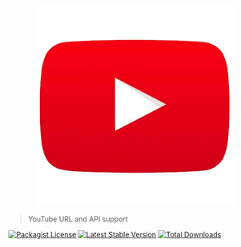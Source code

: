 
<p align="center">
  <img src="https://github.com/acidjazz/tubestuff/raw/master/logo.png"/>
</p>

> YouTube URL and API support

[![Packagist License](https://poser.pugx.org/acidjazz/tubestuff/license.png)](https://choosealicense.com/licenses/apache-2.0/)
[![Latest Stable Version](https://poser.pugx.org/acidjazz/tubestuff/version.png)](https://packagist.org/packages/acidjazz/tubestuff)
[![Total Downloads](https://poser.pugx.org/acidjazz/tubestuff/d/total.png)](https://packagist.org/packages/barryvdh/tubestuff)
